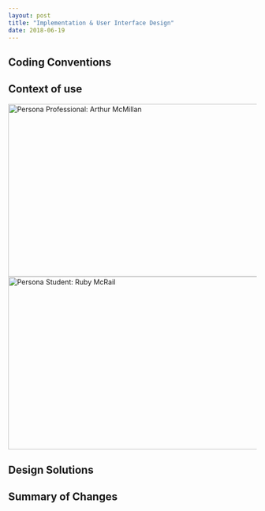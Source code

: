 ```yaml
---
layout: post
title: "Implementation & User Interface Design"
date: 2018-06-19
---
```


## Coding Conventions

## Context of use
<img src="{{site.baseurl}}/images/Persona_Professional.JPG" alt="Persona Professional: Arthur McMillan" width="1526" height="350">
<img src="{{site.baseurl}}/images/Persona_Student.JPG" alt="Persona Student: Ruby McRail" width="1526" height="350">

## Design Solutions

## Summary of Changes
